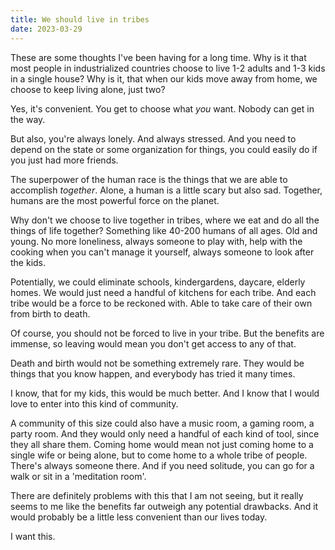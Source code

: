 ```yaml
---
title: We should live in tribes
date: 2023-03-29
---
```


These are some thoughts I've been having for a long time. Why is it that most
people in industrialized countries choose to live 1-2 adults and 1-3 kids in a
single house? Why is it, that when our kids move away from home, we choose to
keep living alone, just two?

Yes, it's convenient. You get to choose what _you_ want. Nobody can get in the
way.

But also, you're always lonely. And always stressed. And you need to depend on
the state or some organization for things, you could easily do if you just had
more friends.

The superpower of the human race is the things that we are able to accomplish
_together_. Alone, a human is a little scary but also sad. Together, humans are
the most powerful force on the planet.

Why don't we choose to live together in tribes, where we eat and do all the
things of life together? Something like 40-200 humans of all ages. Old and
young. No more loneliness, always someone to play with, help with the cooking
when you can't manage it yourself, always someone to look after the kids.

Potentially, we could eliminate schools, kindergardens, daycare, elderly homes.
We would just need a handful of kitchens for each tribe. And each tribe would be
a force to be reckoned with. Able to take care of their own from birth to death.

Of course, you should not be forced to live in your tribe. But the benefits are
immense, so leaving would mean you don't get access to any of that.

Death and birth would not be something extremely rare. They would be things that
you know happen, and everybody has tried it many times.

I know, that for my kids, this would be much better. And I know that I would
love to enter into this kind of community.

A community of this size could also have a music room, a gaming room, a party
room. And they would only need a handful of each kind of tool, since they all
share them. Coming home would mean not just coming home to a single wife or
being alone, but to come home to a whole tribe of people. There's always someone
there. And if you need solitude, you can go for a walk or sit in a 'meditation
room'.

There are definitely problems with this that I am not seeing, but it really
seems to me like the benefits far outweigh any potential drawbacks. And it would
probably be a little less convenient than our lives today.

I want this.

